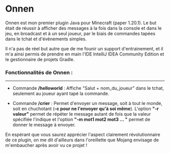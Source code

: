# Onnen
Onnen est mon premier plugin Java pour Minecraft (paper 1.20.1). 
Le but était de réussir à afficher des messages à la fois dans la console et dans le jeu, en broadcast et à un seul joueur, par le biais de commandes tapées dans le tchat et d'évènements simples. 

Il n'a pas de réel but autre que de me founir un support d'entrainement, et il m'a ainsi permis de prendre en main l'IDE IntelliJ IDEA Community Edition et le gestionnaire de projets Gradle. 


### Fonctionnalités de Onnen :
---

- Commande **/helloworld** : Affiche "Salut + nom_du_joueur" dans le tchat, seulement au joueur ayant tapé la commande. 

- Commande **/crier** : Permet d'envoyer un message, soit à tout le monde, soit en chuchotant (**-c pour ne l'envoyer qu'à soi même**). L'option **"-r valeur"** permet de répéter le message autant de fois que la valeur spécifiée l'indique et l'option **"-m mot1 mot2 mot3 ... "** permet de donner le message à envoyer. 


En espérant que vous saurez apprécier l'aspect clairement révolutionnaire de ce plugin, on me dit d'ailleurs dans l'oreillette que Mojang envisage de m'embaucher après avoir vu ce projet ! 